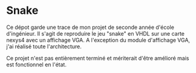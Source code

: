 # Snake

Ce dépot garde une trace de mon projet de seconde année d'école d'ingénieur. Il s'agit de reproduire le jeu "snake" en VHDL sur une carte nexys4 avec un affichage VGA. A l'exception du module d'affichage VGA, j'ai réalisé toute l'architecture.

Ce projet n'est pas entièrement terminé et mériterait d'être amélioré mais est fonctionnel en l'état.
